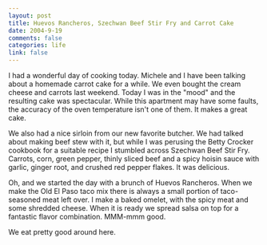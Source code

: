 ```yaml
--- 
layout: post
title: Huevos Rancheros, Szechwan Beef Stir Fry and Carrot Cake
date: 2004-9-19
comments: false
categories: life
link: false
---
```

I had a wonderful day of cooking today. Michele and I have been talking about a homemade carrot cake for a while. We even bought the cream cheese and carrots last weekend. Today I was in the "mood" and the resulting cake was spectacular. While this apartment may have some faults, the accuracy of the oven temperature isn't one of them. It makes a great cake.

We also had a nice sirloin from our new favorite butcher. We had talked about making beef stew with it, but while I was perusing the Betty Crocker cookbook for a suitable recipe I stumbled across Szechwan Beef Stir Fry. Carrots, corn, green pepper, thinly sliced beef and a spicy hoisin sauce with garlic, ginger root, and crushed red pepper flakes. It was delicious.

Oh, and we started the day with a brunch of Huevos Rancheros. When we make the Old El Paso taco mix there is always a small portion of taco-seasoned meat left over. I make a baked omelet, with the spicy meat and some shredded cheese. When it is ready we spread salsa on top for a fantastic flavor combination. MMM-mmm good.

We eat pretty good around here.
